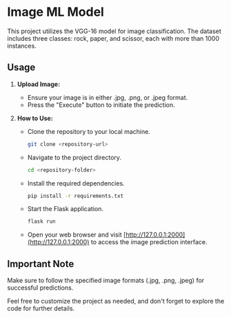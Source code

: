 # Image ML Model

This project utilizes the VGG-16 model for image classification. The dataset includes three classes: rock, paper, and scissor, each with more than 1000 instances.

## Usage

1. **Upload Image:**
   - Ensure your image is in either .jpg, .png, or .jpeg format.
   - Press the "Execute" button to initiate the prediction.

2. **How to Use:**
   - Clone the repository to your local machine.
     ```bash
     git clone <repository-url>
     ```
   - Navigate to the project directory.
     ```bash
     cd <repository-folder>
     ```
   - Install the required dependencies.
     ```bash
     pip install -r requirements.txt
     ```
   - Start the Flask application.
     ```bash
     flask run
     ```
   - Open your web browser and visit [http://127.0.0.1:2000](http://127.0.0.1:2000) to access the image prediction interface.

## Important Note

Make sure to follow the specified image formats (.jpg, .png, .jpeg) for successful predictions.

Feel free to customize the project as needed, and don't forget to explore the code for further details.
